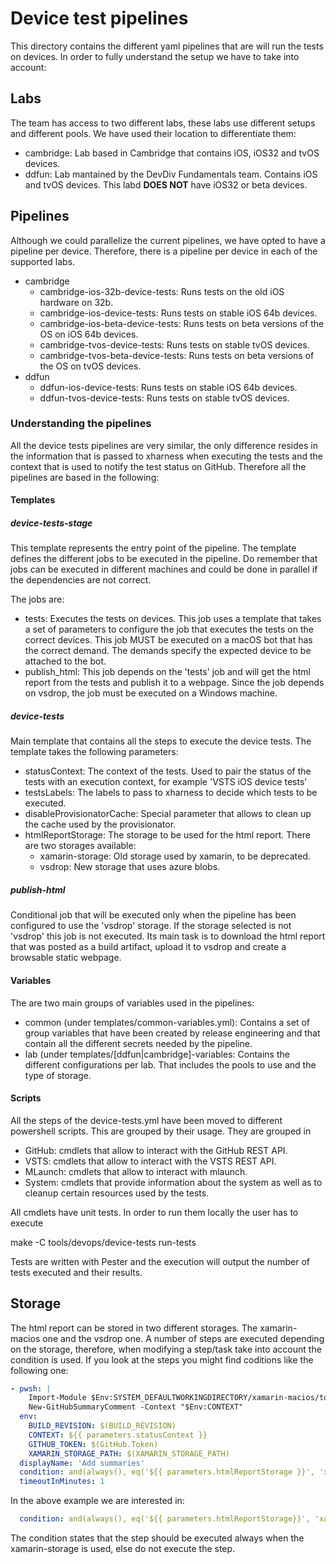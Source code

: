 # Device test pipelines

This directory contains the different yaml pipelines that are will run the tests on devices. In order to 
fully understand the setup we have to take into account:

## Labs

The team has access to two different labs, these labs use different setups and different pools. We have used
their location to differentiate them:

* cambridge: Lab based in Cambridge that contains iOS, iOS32 and tvOS devices.
* ddfun: Lab mantained by the DevDiv Fundamentals team. Contains iOS and tvOS devices. This labd **DOES NOT** have
    iOS32 or beta devices.

## Pipelines

Although we could parallelize the current pipelines, we have opted to have a pipeline per device. Therefore,
there is a pipeline per device in each of the supported labs. 

* cambridge
    - cambridge-ios-32b-device-tests: Runs tests on the old iOS hardware on 32b.
    - cambridge-ios-device-tests: Runs tests on stable iOS 64b devices.
    - cambridge-ios-beta-device-tests: Runs tests on beta versions of the OS on iOS 64b devices.
    - cambridge-tvos-device-tests: Runs tests on stable tvOS devices.
    - cambridge-tvos-beta-device-tests: Runs tests on beta versions of the OS on tvOS devices.
* ddfun
    - ddfun-ios-device-tests: Runs tests on stable iOS 64b devices.
    - ddfun-tvos-device-tests: Runs tests on stable tvOS devices.

### Understanding the pipelines

All the device tests pipelines are very similar, the only difference resides in the information
that is passed to xharness when executing the tests and the context that is used to notify the
test status on GitHub. Therefore all the pipelines are based in the following:

#### Templates

##### device-tests-stage

This template represents the entry point of the pipeline. The template defines the different jobs
to be executed in the pipeline. Do remember that jobs can be executed in different machines and could
be done in parallel if the dependencies are not correct.

The jobs are:

* tests: Executes the tests on devices. This job uses a template that takes a set of parameters to configure
    the job that executes the tests on the correct devices. This job MUST be executed on a macOS bot that has
    the correct demand. The demands specify the expected device to be attached to the bot.
* publish_html: This job depends on the 'tests' job and will get the html report from the tests and publish it
    to a webpage. Since the job depends on vsdrop, the job must be executed on a Windows machine.

##### device-tests

Main template that contains all the steps to execute the device tests. The template takes the following parameters:

* statusContext: The context of the tests. Used to pair the status of the tests with an execution context, for example 'VSTS iOS device tests'
* testsLabels: The labels to pass to xharness to decide which tests to be executed.
* disableProvisionatorCache: Special parameter that allows to clean up the cache used by the provisionator.
* htmlReportStorage: The storage to be used for the html report. There are two storages available:
    - xamarin-storage: Old storage used by xamarin, to be deprecated.
    - vsdrop: New storage that uses azure blobs.

##### publish-html

Conditional job that will be executed only when the pipeline has been configured to use the 'vsdrop' storage. If the storage selected is
not 'vsdrop' this job is not executed. Its main task is to download the html report that was posted as a build artifact, upload it to vsdrop and
create a browsable static webpage.

#### Variables

The are two main groups of variables used in the pipelines:

- common (under templates/common-variables.yml): Contains a set of group variables that have been created by release engineering and that contain all the different secrets needed by the pipeline.
- lab (under templates/[ddfun|cambridge]-variables: Contains the different configurations per lab. That includes the pools to use and the type of storage.

#### Scripts

All the steps of the device-tests.yml have been moved to different powershell scripts. This are grouped by their usage. They are grouped in

* GitHub: cmdlets that allow to interact with the GitHub REST API.
* VSTS: cmdlets that allow to interact with the VSTS REST API.
* MLaunch: cmdlets that allow to interact with mlaunch.
* System: cmdlets that provide information about the system as well as to cleanup certain resources used by the tests.

All cmdlets have unit tests. In order to run them locally the user has to execute

make -C tools/devops/device-tests run-tests

Tests are written with Pester and the execution will output the number of tests executed and their results.

## Storage

The html report can be stored in two different storages. The xamarin-macios one and the vsdrop one. A
number of steps are executed depending on the storage, therefore, when modifying a step/task take into
account the condition is used. If you look at the steps you might find coditions like the following one:

```yml
- pwsh: |
    Import-Module $Env:SYSTEM_DEFAULTWORKINGDIRECTORY/xamarin-macios/tools/devops/cambridge/templates/scripts/GitHub.psm1 
    New-GitHubSummaryComment -Context "$Env:CONTEXT" 
  env:
    BUILD_REVISION: $(BUILD_REVISION)
    CONTEXT: ${{ parameters.statusContext }}
    GITHUB_TOKEN: $(GitHub.Token)
    XAMARIN_STORAGE_PATH: $(XAMARIN_STORAGE_PATH) 
  displayName: 'Add summaries'
  condition: and(always(), eq('${{ parameters.htmlReportStorage }}', 'xamarin-storage')) 
  timeoutInMinutes: 1
```

In the above example we are interested in:

```yml
  condition: and(always(), eq('${{ parameters.htmlReportStorage}}', 'xamarin-storage')) 
```

The condition states that the step should be executed always when the xamarin-storage is used, else do not execute the step.
